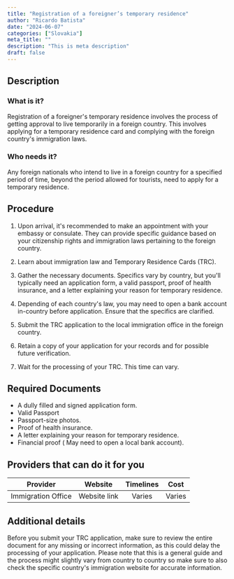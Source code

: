 ```yaml
---
title: "Registration of a foreigner’s temporary residence"
author: "Ricardo Batista"
date: "2024-06-07"
categories: ["Slovakia"]
meta_title: ""
description: "This is meta description"
draft: false
---
```


## Description
### What is it?
Registration of a foreigner's temporary residence involves the process of getting approval to live temporarily in a foreign country. This involves applying for a temporary residence card and complying with the foreign country's immigration laws.
### Who needs it?
Any foreign nationals who intend to live in a foreign country for a specified period of time, beyond the period allowed for tourists, need to apply for a temporary residence.

## Procedure

1. Upon arrival, it's recommended  to make an appointment with your embassy or consulate. They can provide specific guidance based on your citizenship rights and immigration laws pertaining to the foreign country. 

2. Learn about immigration law and Temporary Residence Cards (TRC). 

3. Gather the necessary documents. Specifics vary by country, but you'll typically need an application form, a valid passport, proof of health insurance, and a letter explaining your reason for temporary residence.

4. Depending of each country's law, you may need to open a bank account in-country before application. Ensure that the specifics are clarified. 

5. Submit the TRC application to the local immigration office in the foreign country.

6. Retain a copy of your application for your records and for possible future verification.

7. Wait for the processing of your TRC. This time can vary.
   
## Required Documents

- A dully filled and signed application form.
- Valid Passport
- Passport-size photos.
- Proof of health insurance.
- A letter explaining your reason for temporary residence.
- Financial proof ( May need to open a local bank account).

## Providers that can do it for you

| Provider        |     Website     |     Timelines    |       Cost      |
| --------------- | --------------- |  :-------------: | :-------------: |
| Immigration Office      |  Website link    |      Varies      |        Varies       |

## Additional details
Before you submit your TRC application, make sure to review the entire document for any missing or incorrect information, as this could delay the processing of your application. 
Please note that this is a general guide and the process might slightly vary from country to country so make sure to also check the specific country's immigration website for accurate information.